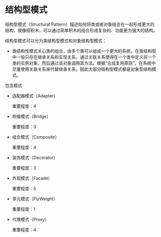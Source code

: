 # 结构型模式

结构型模式（Structural Pattern）描述如何将类或者对象结合在一起形成更大的结构，就像搭积木，可以通过简单积木的组合形成复杂的、功能更为强大的结构。

结构型模式可以分为类结构型模式和对象结构型模式：

* 类结构性模式关心类的组合，由多个类可以组成一个更大的系统，在类结构型中一般只存在继承关系和实现关系，通过关联关系使得在一个类中定义另一个类的实例对象，然后通过该对象调用其方法。根据“合成复用原则”，在系统中尽量使用关联关系来代替继承关系，因此大部分结构型模式都是对象型结构模式。

包含模式

* 适配器模式（Adapter）
    
    重要程度：4
    
* 桥接模式（Bridge）

    重要程度：3
    
* 组合模式（Composite）

    重要程度：4
    
* 装饰模式（Decorator）

    重要程度：3
    
* 外观模式（Facade）

    重要程度：5
    
* 享元模式（FlyWeight）

    重要程度：1
    
* 代理模式（Proxy）

    重要程度：4

    